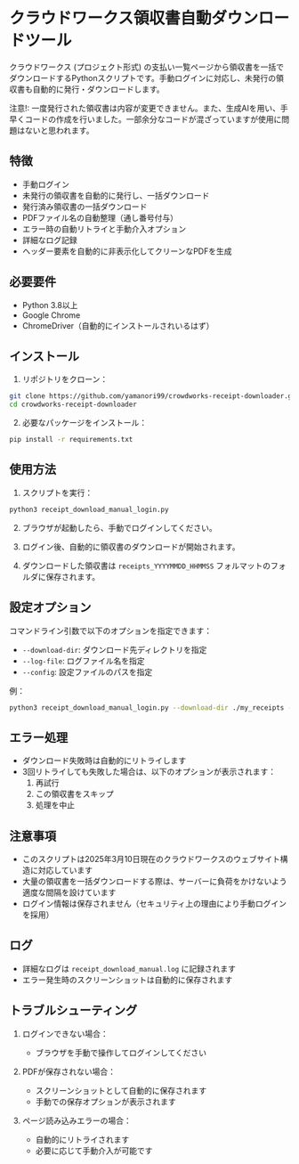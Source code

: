# クラウドワークス領収書自動ダウンロードツール

クラウドワークス (プロジェクト形式) の支払い一覧ページから領収書を一括でダウンロードするPythonスクリプトです。手動ログインに対応し、未発行の領収書も自動的に発行・ダウンロードします。

注意!: 一度発行された領収書は内容が変更できません。また、生成AIを用い、手早くコードの作成を行いました。一部余分なコードが混ざっていますが使用に問題はないと思われます。

## 特徴

- 手動ログイン
- 未発行の領収書を自動的に発行し、一括ダウンロード
- 発行済み領収書の一括ダウンロード
- PDFファイル名の自動整理（通し番号付与）
- エラー時の自動リトライと手動介入オプション
- 詳細なログ記録
- ヘッダー要素を自動的に非表示化してクリーンなPDFを生成

## 必要要件

- Python 3.8以上
- Google Chrome
- ChromeDriver（自動的にインストールされいるはず）

## インストール

1. リポジトリをクローン：
```zsh
git clone https://github.com/yamanori99/crowdworks-receipt-downloader.git
cd crowdworks-receipt-downloader
```

2. 必要なパッケージをインストール：
```zsh
pip install -r requirements.txt
```

## 使用方法

1. スクリプトを実行：
```zsh
python3 receipt_download_manual_login.py
```

2. ブラウザが起動したら、手動でログインしてください。

3. ログイン後、自動的に領収書のダウンロードが開始されます。

4. ダウンロードした領収書は `receipts_YYYYMMDD_HHMMSS` フォルマットのフォルダに保存されます。

## 設定オプション

コマンドライン引数で以下のオプションを指定できます：

- `--download-dir`: ダウンロード先ディレクトリを指定
- `--log-file`: ログファイル名を指定
- `--config`: 設定ファイルのパスを指定

例：
```zsh
python3 receipt_download_manual_login.py --download-dir ./my_receipts --log-file my_log.log
```

## エラー処理

- ダウンロード失敗時は自動的にリトライします
- 3回リトライしても失敗した場合は、以下のオプションが表示されます：
  1. 再試行
  2. この領収書をスキップ
  3. 処理を中止

## 注意事項

- このスクリプトは2025年3月10日現在のクラウドワークスのウェブサイト構造に対応しています
- 大量の領収書を一括ダウンロードする際は、サーバーに負荷をかけないよう適度な間隔を設けています
- ログイン情報は保存されません（セキュリティ上の理由により手動ログインを採用）

## ログ

- 詳細なログは `receipt_download_manual.log` に記録されます
- エラー発生時のスクリーンショットは自動的に保存されます

## トラブルシューティング

1. ログインできない場合：
   - ブラウザを手動で操作してログインしてください

2. PDFが保存されない場合：
   - スクリーンショットとして自動的に保存されます
   - 手動での保存オプションが表示されます

3. ページ読み込みエラーの場合：
   - 自動的にリトライされます
   - 必要に応じて手動介入が可能です

